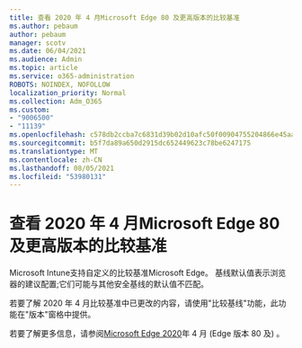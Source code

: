 ```yaml
---
title: 查看 2020 年 4 月Microsoft Edge 80 及更高版本的比较基准
ms.author: pebaum
author: pebaum
manager: scotv
ms.date: 06/04/2021
ms.audience: Admin
ms.topic: article
ms.service: o365-administration
ROBOTS: NOINDEX, NOFOLLOW
localization_priority: Normal
ms.collection: Adm_O365
ms.custom:
- "9006500"
- "11139"
ms.openlocfilehash: c578db2ccba7c6831d39b02d10afc50f00904755204866e45aa4eb2ec313a8e3
ms.sourcegitcommit: b5f7da89a650d2915dc652449623c78be6247175
ms.translationtype: MT
ms.contentlocale: zh-CN
ms.lasthandoff: 08/05/2021
ms.locfileid: "53980131"
---
```

# <a name="view-the-april-2020-baseline-for-microsoft-edge-versions-80-and-later"></a>查看 2020 年 4 月Microsoft Edge 80 及更高版本的比较基准

Microsoft Intune支持自定义的比较基准Microsoft Edge。 基线默认值表示浏览器的建议配置;它们可能与其他安全基线的默认值不匹配。

若要了解 2020 年 4 月比较基准中已更改的内容，请使用"比较基线"功能，此功能在"版本"窗格中提供。

若要了解更多信息，请参阅[Microsoft Edge 2020](/mem/intune/protect/security-baseline-settings-edge?pivots=edge-april-2020)年 4 月 (Edge 版本 80 及) 。